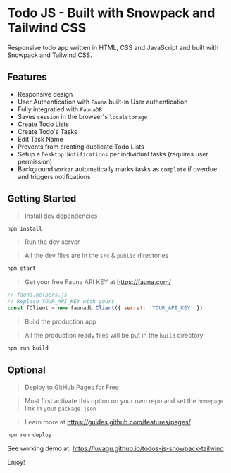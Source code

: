 # Todo JS - Built with Snowpack and Tailwind CSS

Responsive todo app written in HTML, CSS and JavaScript and built with Snowpack and Tailwind CSS.

## Features

- Responsive design
- User Authentication with `Fauna` built-in User authentication
- Fully integratied with `FaunaDB`
- Saves `session` in the browser's `localstorage`
- Create Todo Lists
- Create Todo's Tasks
- Edit Task Name
- Prevents from creating duplicate Todo Lists
- Setup a `Desktop Notifications` per individual tasks (requires user permission)
- Background `worker` automatically marks tasks as `complete` if overdue and triggers notifications

## Getting Started

> Install dev dependencies

```sh
npm install
```

> Run the dev server

> All the dev files are in the `src` & `public` directories

```sh
npm start
```

> Get your free Fauna API KEY at https://fauna.com/

```js
// fauna.helpers.js
// Replace YOUR_API_KEY with yours
const fClient = new faunadb.Client({ secret: 'YOUR_API_KEY' })
```

> Build the production app

> All the production ready files will be put in the `build` directory

```sh
npm run build
```

## Optional

> Deploy to GitHub Pages for Free

> Must first activate this option on your own repo and set the `homepage` link in your `package.json`

> Learn more at https://guides.github.com/features/pages/

```sh
npm run deploy
```


See working demo at: https://luvagu.github.io/todos-js-snowpack-tailwind

Enjoy!
